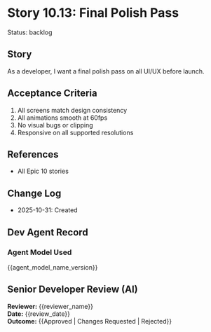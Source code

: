 # Story 10.13: Final Polish Pass
Status: backlog
## Story
As a developer, I want a final polish pass on all UI/UX before launch.
## Acceptance Criteria
1. All screens match design consistency
2. All animations smooth at 60fps
3. No visual bugs or clipping
4. Responsive on all supported resolutions
## References
- All Epic 10 stories
## Change Log
- 2025-10-31: Created
## Dev Agent Record
### Agent Model Used
{{agent_model_name_version}}
## Senior Developer Review (AI)
**Reviewer:** {{reviewer_name}}  
**Date:** {{review_date}}  
**Outcome:** {{Approved | Changes Requested | Rejected}}
